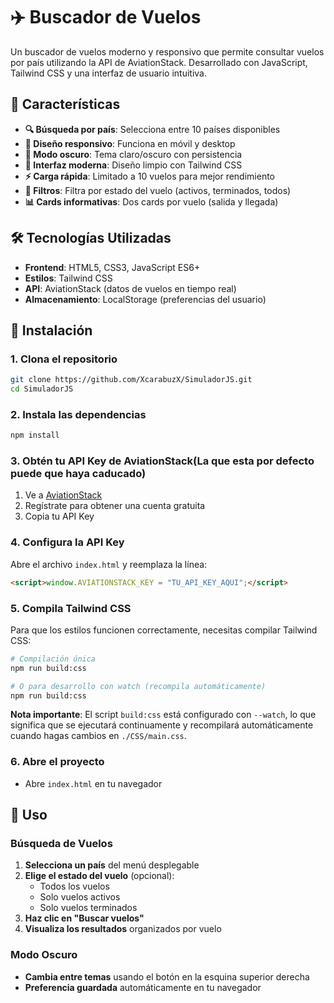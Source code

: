 # ✈️ Buscador de Vuelos

Un buscador de vuelos moderno y responsivo que permite consultar vuelos por país utilizando la API de AviationStack. Desarrollado con JavaScript, Tailwind CSS y una interfaz de usuario intuitiva.

## 🌟 Características

- **🔍 Búsqueda por país**: Selecciona entre 10 países disponibles
- **📱 Diseño responsivo**: Funciona en móvil y desktop
- **🌙 Modo oscuro**: Tema claro/oscuro con persistencia
- **🎨 Interfaz moderna**: Diseño limpio con Tailwind CSS
- **⚡ Carga rápida**: Limitado a 10 vuelos para mejor rendimiento
- **🔧 Filtros**: Filtra por estado del vuelo (activos, terminados, todos)
- **📊 Cards informativas**: Dos cards por vuelo (salida y llegada)

## 🛠️ Tecnologías Utilizadas

- **Frontend**: HTML5, CSS3, JavaScript ES6+
- **Estilos**: Tailwind CSS
- **API**: AviationStack (datos de vuelos en tiempo real)
- **Almacenamiento**: LocalStorage (preferencias del usuario)

## 🚀 Instalación

### 1. Clona el repositorio
```bash
git clone https://github.com/XcarabuzX/SimuladorJS.git
cd SimuladorJS
```

### 2. Instala las dependencias
```bash
npm install
```

### 3. Obtén tu API Key de AviationStack(La que esta por defecto puede que haya caducado)
1. Ve a [AviationStack](https://aviationstack.com/)
2. Regístrate para obtener una cuenta gratuita
3. Copia tu API Key

### 4. Configura la API Key
Abre el archivo `index.html` y reemplaza la línea:
```html
<script>window.AVIATIONSTACK_KEY = "TU_API_KEY_AQUI";</script>
```

### 5. Compila Tailwind CSS
Para que los estilos funcionen correctamente, necesitas compilar Tailwind CSS:

```bash
# Compilación única
npm run build:css

# O para desarrollo con watch (recompila automáticamente)
npm run build:css
```

**Nota importante**: El script `build:css` está configurado con `--watch`, lo que significa que se ejecutará continuamente y recompilará automáticamente cuando hagas cambios en `./CSS/main.css`.

### 6. Abre el proyecto
- Abre `index.html` en tu navegador

## 📖 Uso

### Búsqueda de Vuelos
1. **Selecciona un país** del menú desplegable
2. **Elige el estado del vuelo** (opcional):
   - Todos los vuelos
   - Solo vuelos activos
   - Solo vuelos terminados
3. **Haz clic en "Buscar vuelos"**
4. **Visualiza los resultados** organizados por vuelo

### Modo Oscuro
- **Cambia entre temas** usando el botón en la esquina superior derecha
- **Preferencia guardada** automáticamente en tu navegador
